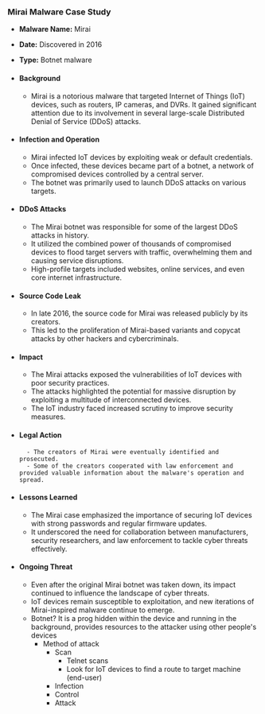### Mirai Malware Case Study
- **Malware Name:** Mirai
- **Date:** Discovered in 2016
- **Type:** Botnet malware

- #### Background
	- Mirai is a notorious malware that targeted Internet of Things (IoT) devices, such as routers, IP cameras, and DVRs. It gained significant attention due to its involvement in several large-scale Distributed Denial of Service (DDoS) attacks.
- #### Infection and Operation
	- Mirai infected IoT devices by exploiting weak or default credentials.
	- Once infected, these devices became part of a botnet, a network of compromised devices controlled by a central server.
	- The botnet was primarily used to launch DDoS attacks on various targets.
- #### DDoS Attacks
	- The Mirai botnet was responsible for some of the largest DDoS attacks in history.
	- It utilized the combined power of thousands of compromised devices to flood target servers with traffic, overwhelming them and causing service disruptions.
	- High-profile targets included websites, online services, and even core internet infrastructure.
- #### Source Code Leak
	- In late 2016, the source code for Mirai was released publicly by its creators.
	- This led to the proliferation of Mirai-based variants and copycat attacks by other hackers and cybercriminals.
- #### Impact
	- The Mirai attacks exposed the vulnerabilities of IoT devices with poor security practices.
	- The attacks highlighted the potential for massive disruption by exploiting a multitude of interconnected devices.
	- The IoT industry faced increased scrutiny to improve security measures.
- #### Legal Action
		- The creators of Mirai were eventually identified and prosecuted.
		- Some of the creators cooperated with law enforcement and provided valuable information about the malware's operation and spread.
- #### Lessons Learned
	- The Mirai case emphasized the importance of securing IoT devices with strong passwords and regular firmware updates.
	- It underscored the need for collaboration between manufacturers, security researchers, and law enforcement to tackle cyber threats effectively.
- #### Ongoing Threat
	- Even after the original Mirai botnet was taken down, its impact continued to influence the landscape of cyber threats.
	- IoT devices remain susceptible to exploitation, and new iterations of Mirai-inspired malware continue to emerge.
	- Botnet? It is a prog hidden within the device and running in the background, provides resources to the attacker using other people's devices
		- Method of attack
			- Scan
				- Telnet scans
				- Look for IoT devices to find a route to target machine (end-user)
			- Infection
			- Control
			- Attack